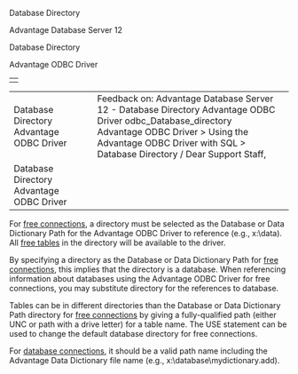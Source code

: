 Database Directory




Advantage Database Server 12  

Database Directory

Advantage ODBC Driver

|  |
| --- |
|  |

|  |  |  |  |  |
| --- | --- | --- | --- | --- |
| Database Directory  Advantage ODBC Driver |  |  | Feedback on: Advantage Database Server 12 - Database Directory Advantage ODBC Driver odbc\_Database\_directory Advantage ODBC Driver > Using the Advantage ODBC Driver with SQL > Database Directory / Dear Support Staff, |  |
| Database Directory  Advantage ODBC Driver |  |  |  |  |

For [free connections](javascript:hhpopuplink.TextPopup(popid_709342792X,FontFace,-1,-1,-1,-1)), a directory must be selected as the Database or Data Dictionary Path for the Advantage ODBC Driver to reference (e.g., x:\data). All [free tables](javascript:hhpopuplink.TextPopup(popid_1881894412X,FontFace,-1,-1,-1,-1)) in the directory will be available to the driver.

By specifying a directory as the Database or Data Dictionary Path for [free connections](javascript:hhpopuplink.TextPopup(popid_709342792X,FontFace,-1,-1,-1,-1)), this implies that the directory is a database. When referencing information about databases using the Advantage ODBC Driver for free connections, you may substitute directory for the references to database.

Tables can be in different directories than the Database or Data Dictionary Path directory for [free connections](javascript:hhpopuplink.TextPopup(popid_709342792X,FontFace,-1,-1,-1,-1)) by giving a fully-qualified path (either UNC or path with a drive letter) for a table name. The USE statement can be used to change the default database directory for free connections.

For [database connections](javascript:hhpopuplink.TextPopup(popid_727119539X,FontFace,-1,-1,-1,-1)), it should be a valid path name including the Advantage Data Dictionary file name (e.g., x:\database\mydictionary.add).